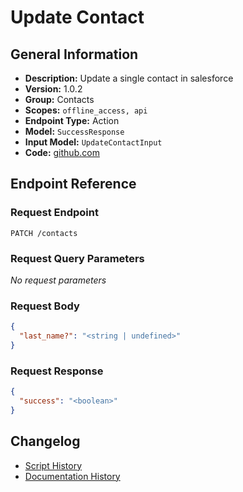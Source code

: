 <!-- BEGIN GENERATED CONTENT -->
# Update Contact

## General Information

- **Description:** Update a single contact in salesforce
- **Version:** 1.0.2
- **Group:** Contacts
- **Scopes:** `offline_access, api`
- **Endpoint Type:** Action
- **Model:** `SuccessResponse`
- **Input Model:** `UpdateContactInput`
- **Code:** [github.com](https://github.com/NangoHQ/integration-templates/tree/main/integrations/salesforce/actions/update-contact.ts)


## Endpoint Reference

### Request Endpoint

`PATCH /contacts`

### Request Query Parameters

_No request parameters_

### Request Body

```json
{
  "last_name?": "<string | undefined>"
}
```

### Request Response

```json
{
  "success": "<boolean>"
}
```

## Changelog

- [Script History](https://github.com/NangoHQ/integration-templates/commits/main/integrations/salesforce/actions/update-contact.ts)
- [Documentation History](https://github.com/NangoHQ/integration-templates/commits/main/integrations/salesforce/actions/update-contact.md)

<!-- END  GENERATED CONTENT -->


